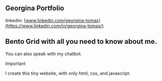 ## Georgina Portfolio
linkedin: [www.linkedin.com/georgina-tomas](https://www.linkedin.com/in/georgina-tomas/)


## Bento Grid with all you need to know about me. ## 
You can also speak with my chatbot.

> [!IMPORTANT]  
> I create this tiny website, with only html, css, and javascript. 